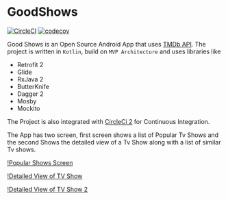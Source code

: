 # GoodShows
[![CircleCI](https://circleci.com/gh/rishabh876/GoodShows.svg?style=svg)](https://circleci.com/gh/rishabh876/GoodShows)
[![codecov](https://codecov.io/gh/rishabh876/GoodShows/branch/master/graph/badge.svg)](https://codecov.io/gh/rishabh876/GoodShows)

Good Shows is an Open Source Android App that uses [TMDb API](https://developers.themoviedb.org). 
The project is written in `Kotlin`, build on `MVP Architecture` and uses libraries like
- Retrofit 2
- Glide
- RxJava 2
- ButterKnife
- Dagger 2
- Mosby
- Mockito

The Project is also integrated with [CircleCi 2](https://circleci.com/gh/rishabh876/GoodShows) for Continuous Integration. 

The App has two screen, first screen shows a list of Popular Tv Shows and the second Shows the detailed view of a Tv Show along with a list of similar Tv shows. 

[!Popular Shows Screen](https://i.imgur.com/YaVKZpm.png)

[!Detailed View of TV Show](https://i.imgur.com/7y0Ddkw.jpg)

[!Detailed View of TV Show 2](https://i.imgur.com/RmbjuFJ.jpg)


